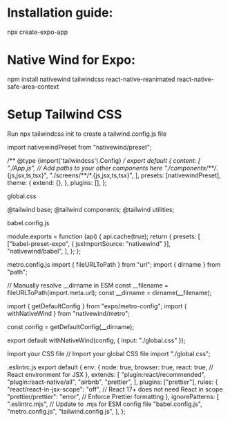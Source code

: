 # Installation guide:

npx create-expo-app

# Native Wind for Expo:

npm install nativewind tailwindcss react-native-reanimated react-native-safe-area-context

# Setup Tailwind CSS
Run npx tailwindcss init to create a tailwind.config.js file

import nativewindPreset from "nativewind/preset";

/** @type {import('tailwindcss').Config} */
export default {
  content: [
    "./App.js", // Add paths to your other components here
    "./components/**/*.{js,jsx,ts,tsx}",
    "./screens/**/*.{js,jsx,ts,tsx}",
  ],
  presets: [nativewindPreset],
  theme: {
    extend: {},
  },
  plugins: [],
};


global.css

@tailwind base;
@tailwind components;
@tailwind utilities;

babel.config.js

module.exports = function (api) {
  api.cache(true);
  return {
    presets: [
      ["babel-preset-expo", { jsxImportSource: "nativewind" }],
      "nativewind/babel",
    ],
  };
};

metro.config.js
import { fileURLToPath } from "url";
import { dirname } from "path";

// Manually resolve __dirname in ESM
const __filename = fileURLToPath(import.meta.url);
const __dirname = dirname(__filename);

import { getDefaultConfig } from "expo/metro-config";
import { withNativeWind } from "nativewind/metro";

const config = getDefaultConfig(__dirname);

export default withNativeWind(config, { input: "./global.css" });

Import your CSS file
// Import your global CSS file
import "./global.css";

.eslintrc.js
export default {
  env: {
    node: true,
    browser: true,
    react: true, // React environment for JSX
  },
  extends: [
    "plugin:react/recommended",
    "plugin:react-native/all",
    "airbnb",
    "prettier",
  ],
  plugins: ["prettier"],
  rules: {
    "react/react-in-jsx-scope": "off", // React 17+ does not need React in scope
    "prettier/prettier": "error", // Enforce Prettier formatting
  },
  ignorePatterns: [
    ".eslintrc.mjs", // Update to .mjs for ESM config file
    "babel.config.js",
    "metro.config.js",
    "tailwind.config.js",
  ],
};








